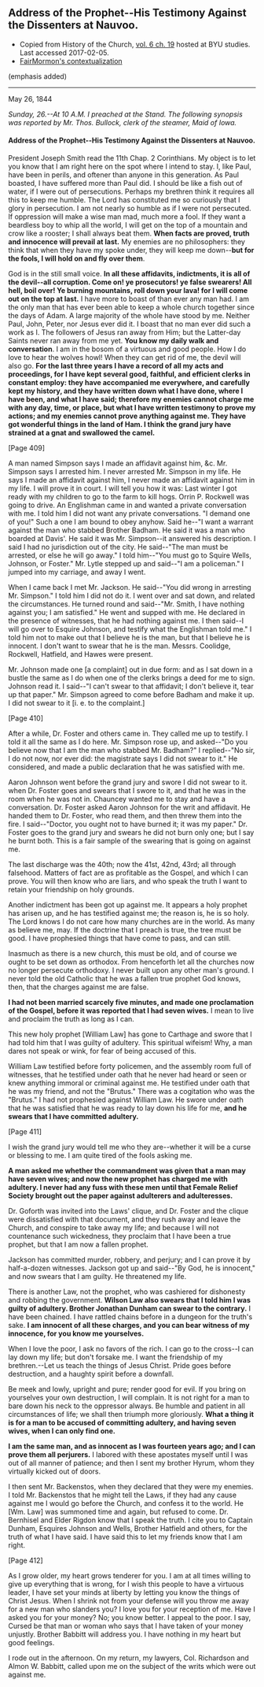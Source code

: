 ## Address of the Prophet--His Testimony Against the Dissenters at Nauvoo.

* Copied from History of the Church, [vol. 6 ch. 19](https://byustudies.byu.edu/content/volume-6-chapter-19) hosted at BYU studies.  Last accessed 2017-02-05.
* [FairMormon's contextualization](http://en.fairmormon.org/Joseph_Smith/Polygamy/Hiding_the_truth)

(emphasis added)

---

May 26, 1844

_Sunday, 26.--At 10 A.M. I preached at the Stand. The following synopsis was reported by Mr. Thos. Bullock, clerk of the steamer, Maid of Iowa._

####  Address of the Prophet--His Testimony Against the Dissenters at Nauvoo.

President Joseph Smith read the 11th Chap. 2 Corinthians. My object is to let you know that I am right here on the spot where I intend to stay. I, like Paul, have been in perils, and oftener than anyone in this generation. As Paul boasted, I have suffered more than Paul did. I should be like a fish out of water, if I were out of persecutions. Perhaps my brethren think it requires all this to keep me humble. The Lord has constituted me so curiously that I glory in persecution. I am not nearly so humble as if I were not persecuted. If oppression will make a wise man mad, much more a fool. If they want a beardless boy to whip all the world, I will get on the top of a mountain and crow like a rooster; I shall always beat them. **When facts are proved, truth and innocence will prevail at last.** My enemies are no philosophers: they think that when they have my spoke under, they will keep me down--**but for the fools, I will hold on and fly over them**.

God is in the still small voice. **In all these affidavits, indictments, it is all of the devil--all corruption. Come on! ye prosecutors! ye false swearers! All hell, boil over! Ye burning mountains, roll down your lava! for I will come out on the top at last.** I have more to boast of than ever any man had. I am the only man that has ever been able to keep a whole church together since the days of Adam. A large majority of the whole have stood by me. Neither Paul, John, Peter, nor Jesus ever did it. I boast that no man ever did such a work as I. The followers of Jesus ran away from Him; but the Latter-day Saints never ran away from me yet. **You know my daily walk and conversation**. I am in the bosom of a virtuous and good people. How I do love to hear the wolves howl! When they can get rid of me, the devil will also go. **For the last three years I have a record of all my acts and proceedings, for I have kept several good, faithful, and efficient clerks in constant employ: they have accompanied me everywhere, and carefully kept my history, and they have written down what I have done, where I have been, and what I have said; therefore my enemies cannot charge me with any day, time, or place, but what I have written testimony to prove my actions; and my enemies cannot prove anything against me. They have got wonderful things in the land of Ham. I think the grand jury have strained at a gnat and swallowed the camel.**

[Page 409]

A man named Simpson says I made an affidavit against him, &c. Mr. Simpson says I arrested him. I never arrested Mr. Simpson in my life. He says I made an affidavit against him, I never made an affidavit against him in my life. I will prove it in court. I will tell you how it was: Last winter I got ready with my children to go to the farm to kill hogs. Orrin P. Rockwell was going to drive. An Englishman came in and wanted a private conversation with me. I told him I did not want any private conversations. "I demand one of you!" Such a one I am bound to obey anyhow. Said he--"I want a warrant against the man who stabbed Brother Badham. He said it was a man who boarded at Davis'. He said it was Mr. Simpson--it answered his description. I said I had no jurisdiction out of the city. He said--"The man must be arrested, or else he will go away." I told him--"You must go to Squire Wells, Johnson, or Foster." Mr. Lytle stepped up and said--"I am a policeman." I jumped into my carriage, and away I went.

When I came back I met Mr. Jackson. He said--"You did wrong in arresting Mr. Simpson." I told him I did not do it. I went over and sat down, and related the circumstances. He turned round and said--"Mr. Smith, I have nothing against you; I am satisfied." He went and supped with me. He declared in the presence of witnesses, that he had nothing against me. I then said--I will go over to Esquire Johnson, and testify what the Englishman told me." I told him not to make out that I believe he is the man, but that I believe he is innocent. I don't want to swear that he is the man. Messrs. Coolidge, Rockwell, Hatfield, and Hawes were present.

Mr. Johnson made one [a complaint] out in due form: and as I sat down in a bustle the same as I do when one of the clerks brings a deed for me to sign. Johnson read it. I said--"I can't swear to that affidavit; I don't believe it, tear up that paper." Mr. Simpson agreed to come before Badham and make it up. I did not swear to it [i. e. to the complaint.]

[Page 410]

After a while, Dr. Foster and others came in. They called me up to testify. I told it all the same as I do here. Mr. Simpson rose up, and asked--"Do you believe now that I am the man who stabbed Mr. Badham?" I replied--"No sir, I do not now, nor ever did: the magistrate says I did not swear to it." He considered, and made a public declaration that he was satisfied with me.

Aaron Johnson went before the grand jury and swore I did not swear to it. when Dr. Foster goes and swears that I swore to it, and that he was in the room when he was not in. Chauncey wanted me to stay and have a conversation. Dr. Foster asked Aaron Johnson for the writ and affidavit. He handed them to Dr. Foster, who read them, and then threw them into the fire. I said--"Doctor, you ought not to have burned it; it was my paper." Dr. Foster goes to the grand jury and swears he did not burn only one; but I say he burnt both. This is a fair sample of the swearing that is going on against me.

The last discharge was the 40th; now the 41st, 42nd, 43rd; all through falsehood. Matters of fact are as profitable as the Gospel, and which I can prove. You will then know who are liars, and who speak the truth I want to retain your friendship on holy grounds.

Another indictment has been got up against me. It appears a holy prophet has arisen up, and he has testified against me; the reason is, he is so holy. The Lord knows I do not care how many churches are in the world. As many as believe me, may. If the doctrine that I preach is true, the tree must be good. I have prophesied things that have come to pass, and can still.

Inasmuch as there is a new church, this must be old, and of course we ought to be set down as orthodox. From henceforth let all the churches now no longer persecute orthodoxy. I never built upon any other man's ground. I never told the old Catholic that he was a fallen true prophet God knows, then, that the charges against me are false.

**I had not been married scarcely five minutes, and made one proclamation of the Gospel, before it was reported that I had seven wives.** I mean to live and proclaim the truth as long as I can.

This new holy prophet [William Law] has gone to Carthage and swore that I had told him that I was guilty of adultery. This spiritual wifeism! Why, a man dares not speak or wink, for fear of being accused of this.

William Law testified before forty policemen, and the assembly room full of witnesses, that he testified under oath that he never had heard or seen or knew anything immoral or criminal against me. He testified under oath that he was my friend, and not the "Brutus." There was a cogitation who was the "Brutus." I had not prophesied against William Law. He swore under oath that he was satisfied that he was ready to lay down his life for me, **and he swears that I have committed adultery.**

[Page 411]

I wish the grand jury would tell me who they are--whether it will be a curse or blessing to me. I am quite tired of the fools asking me.

**A man asked me whether the commandment was given that a man may have seven wives; and now the new prophet has charged me with adultery. I never had any fuss with these men until that Female Relief Society brought out the paper against adulterers and adulteresses.**

Dr. Goforth was invited into the Laws' clique, and Dr. Foster and the clique were dissatisfied with that document, and they rush away and leave the Church, and conspire to take away my life; and because I will not countenance such wickedness, they proclaim that I have been a true prophet, but that I am now a fallen prophet.

Jackson has committed murder, robbery, and perjury; and I can prove it by half-a-dozen witnesses. Jackson got up and said--"By God, he is innocent," and now swears that I am guilty. He threatened my life.

There is another Law, not the prophet, who was cashiered for dishonesty and robbing the government. **Wilson Law also swears that I told him I was guilty of adultery. Brother Jonathan Dunham can swear to the contrary.** I have been chained. I have rattled chains before in a dungeon for the truth's sake. **I am innocent of all these charges, and you can bear witness of my innocence, for you know me yourselves.**

When I love the poor, I ask no favors of the rich. I can go to the cross--I can lay down my life; but don't forsake me. I want the friendship of my brethren.--Let us teach the things of Jesus Christ. Pride goes before destruction, and a haughty spirit before a downfall.

Be meek and lowly, upright and pure; render good for evil. If you bring on yourselves your own destruction, I will complain. It is not right for a man to bare down his neck to the oppressor always. Be humble and patient in all circumstances of life; we shall then triumph more gloriously. **What a thing it is for a man to be accused of committing adultery, and having seven wives, when I can only find one.**

**I am the same man, and as innocent as I was fourteen years ago; and I can prove them all perjurers.** I labored with these apostates myself until I was out of all manner of patience; and then I sent my brother Hyrum, whom they virtually kicked out of doors.

I then sent Mr. Backenstos, when they declared that they were my enemies. I told Mr. Backenstos that he might tell the Laws, if they had any cause against me I would go before the Church, and confess it to the world. He [Wm. Law] was summoned time and again, but refused to come. Dr. Bernhisel and Elder Rigdon know that I speak the truth. I cite you to Captain Dunham, Esquires Johnson and Wells, Brother Hatfield and others, for the truth of what I have said. I have said this to let my friends know that I am right.

[Page 412]

As I grow older, my heart grows tenderer for you. I am at all times willing to give up everything that is wrong, for I wish this people to have a virtuous leader, I have set your minds at liberty by letting you know the things of Christ Jesus. When I shrink not from your defense will you throw me away for a new man who slanders you? I love you for your reception of me. Have I asked you for your money? No; you know better. I appeal to the poor. I say, Cursed be that man or woman who says that I have taken of your money unjustly. Brother Babbitt will address you. I have nothing in my heart but good feelings.

I rode out in the afternoon. On my return, my lawyers, Col. Richardson and Almon W. Babbitt, called upon me on the subject of the writs which were out against me.
